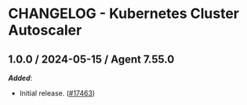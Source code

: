 # CHANGELOG - Kubernetes Cluster Autoscaler

<!-- towncrier release notes start -->

## 1.0.0 / 2024-05-15 / Agent 7.55.0

***Added***:

* Initial release. ([#17463](https://github.com/DataDog/integrations-core/pull/17463))